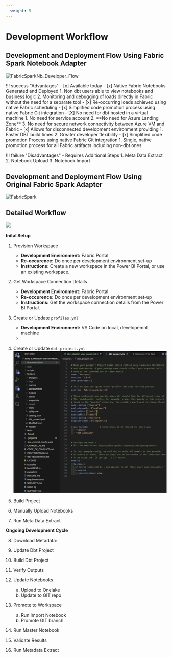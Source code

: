 ```yaml
---
  weight: 5
---
```


# Development Workflow

## Development and Deployment Flow Using Fabric Spark Notebook Adapter
![FabricSparkNb_Developer_Flow](../assets/diagrams/modern_saas_lakehouse.drawio)

<div class="grid" markdown>
!!! success "Advantages"
    - [x] Available today
    - [x] Native Fabric Notebooks Generated and Deployed
          1. Non dbt users able to view notebooks and business logic
          2. Monitoring and debugging of loads directly in Fabric without the need for a separate tool
    - [x] Re-occurring loads achieved using native Fabric scheduling 
    - [x] Simplified code promotion process using native Fabric Git integration
    - [X] No need for dbt hosted in a virtual machine 
          1. No need for service account
          2. **No need for Azure Landing Zone**
          3. No need for secure network connectivity between Azure VM and Fabric   
    - [x] Allows for disconnected development environment providing
          1. Faster DBT build times
          2. Greater developer flexibility
    - [x] Simplified code promotion Process using native Fabric Git integration
          1. Single, native promotion process for all Fabric artifacts including non-dbt ones

!!! failure "Disadvantages"
    -  Requires Additional Steps
        1. Meta Data Extract
        2. Notebook Upload 
        3. Notebook Import


</div>


## Development and Deployment Flow Using Original Fabric Spark Adapter 

![FabricSpark](../assets/diagrams/modern_saas_lakehouse.drawio)


## Detailed Workflow

![](../diagrams/drawio/development_flow.drawio)

**Inital Setup**
1. Provision Workspace
   - **Development Environment:** Fabric Portal
   - **Re-occurence:** Do once per development environment set-up
   - **Instructions:** Create a new workspace in the Power BI Portal, or use an existing workspace.

2. Get Workspace Connection Details
   - **Development Environment:** Fabric Portal
   - **Re-occurence:** Do once per development environment set-up
   - **Instructions:** Get the workspace connection details from the Power BI Portal.
   
3. Create or Update `profiles.yml`
   - **Development Environment:** VS Code on local, developemnt machine
   - 

4. Create or Update `dbt_project.yml`
   ![](./assets/dbt_project.yml.png)
5. Build Project
6. Manually Upload Notebooks 
7. Run Meta Data Extract

**Ongoing Development Cycle**

8. Download Metadata: 
   
9.  Update Dbt Project 
10. Build Dbt Project 
11. Verify Outputs 
12. Update Notebooks
    <ol type="a">
        <li>Upload to Onelake</li>
        <li>Update to GIT repo</li>   
    </ol>    
13. Promote to Workspace
    <ol type="a">
        <li>Run Import Notebook</li>
        <li>Promote GIT branch</li>   
    </ol>   
14. Run Master Notebook 
15. Validate Results 
16. Run Metadata Extract